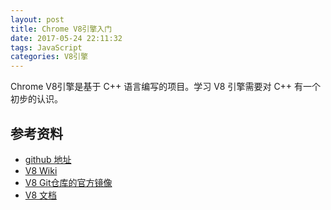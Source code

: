 ```yaml
---
layout: post
title: Chrome V8引擎入门
date: 2017-05-24 22:11:32
tags: JavaScript
categories: V8引擎
---
```


Chrome V8引擎是基于 C++ 语言编写的项目。学习 V8 引擎需要对 C++ 有一个初步的认识。



## 参考资料

- [github 地址](https://github.com/v8/v8)
- [V8 Wiki](https://github.com/v8/v8/wiki)
- [V8 Git仓库的官方镜像](https://chromium.googlesource.com/v8/v8.git)
- [V8 文档](https://v8docs.nodesource.com/)